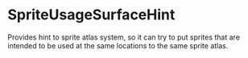 # SpriteUsageSurfaceHint

Provides hint to sprite atlas system, so it can try to put sprites that are intended to be used at the same locations to the same sprite atlas.

